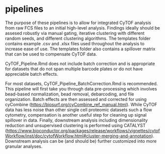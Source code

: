 # pipelines

 The purpose of these pipelines is to allow for integrated CyTOF analysis from raw FCS files to an initial high-level analysis. Findings ideally should be assesed robustly via manual gating, iterative clustering with different random seeds, and different clustering algorithms. The templates folder contains example .csv and .xlsx files used throughout the analysis to increase ease of use. The templates folder also contains a spillover matrix that can be used to compensate CyTOF data.

 CyTOF_Pipeline.Rmd does not include batch correction and is appropriate for datasets that do not span multiple barcode plates or do not have appreciable batch effects.

 For most datasets, CyTOF_Pipeline_BatchCorrection.Rmd is recommended. This pipeline will first take you through data pre-processing which involves bead-based normalization, bead removal, debarcoding, and file organization. Batch effects are then assessed and corrected for using cyCombine (https://biosurf.org/cyCombine_ref_manual.html). While CyTOF data has less noise than other single cell proteomic datasets such a flow cytometry, compensation is another useful step for cleaning up signal spillover in data. Finally, downstream analysis including dimensionality reduction and unsupervised clustering is performed using CATALYST (https://www.bioconductor.org/packages/release/workflows/vignettes/cytofWorkflow/inst/doc/cytofWorkflow.html#cluster-merging-and-annotation). Downstream analysis can be (and should be) further customized into more granular analyses.
